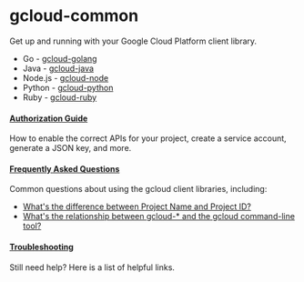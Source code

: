 # gcloud-common

Get up and running with your Google Cloud Platform client library.

  - Go - [gcloud-golang](https://github.com/googlecloudplatform/gcloud-golang)
  - Java - [gcloud-java](https://github.com/googlecloudplatform/gcloud-java)
  - Node.js - [gcloud-node](https://github.com/googlecloudplatform/gcloud-node)
  - Python - [gcloud-python](https://github.com/googlecloudplatform/gcloud-python)
  - Ruby - [gcloud-ruby](https://github.com/googlecloudplatform/gcloud-ruby)

#### [Authorization Guide](authorization/readme.md)

How to enable the correct APIs for your project, create a service account, generate a JSON key, and more.

#### [Frequently Asked Questions](faq/readme.md)

Common questions about using the gcloud client libraries, including:

  - [What's the difference between Project Name and Project ID?](faq/readme.md#project-terms)
  - [What's the relationship between gcloud-* and the gcloud command-line tool?](faq/readme.md#gcloud-sdk)

#### [Troubleshooting](troubleshooting/readme.md)

Still need help? Here is a list of helpful links.